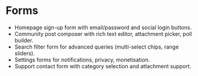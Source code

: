 # Forms

- Homepage sign-up form with email/password and social login buttons.
- Community post composer with rich text editor, attachment picker, poll builder.
- Search filter form for advanced queries (multi-select chips, range sliders).
- Settings forms for notifications, privacy, monetisation.
- Support contact form with category selection and attachment support.
